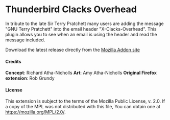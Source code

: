 # Thunderbird Clacks Overhead

In tribute to the late Sir Terry Pratchett many users are adding the message "GNU Terry Pratchett" into the email header "X-Clacks-Overhead". This plugin allows you to see when an email is using the header and read the message included.

Download the latest release directly from the [Mozilla Addon site](https://addons.thunderbird.net/en-CA/thunderbird/addon/clacks-overhead/)


#### Credits
**Concept**: Richard Atha-Nicholls
**Art**: Amy Atha-Nicholls
**Original Firefox extension**: Rob Grundy

#### License

This extension is subject to the terms of the Mozilla Public License, v. 2.0. If a copy of the MPL was not distributed with this file, You can obtain one at https://mozilla.org/MPL/2.0/.
